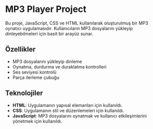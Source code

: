 # MP3 Player Project

Bu proje, JavaScript, CSS ve HTML kullanılarak oluşturulmuş bir MP3 oynatıcı uygulamasıdır. Kullanıcıların MP3 dosyalarını yükleyip dinleyebilmeleri için basit bir arayüz sunar.

## Özellikler

- MP3 dosyalarını yükleyip dinleme
- Oynatma, durdurma ve duraklatma kontrolleri
- Ses seviyesi kontrolü
- Parça ilerleme çubuğu

## Teknolojiler

- **HTML**: Uygulamanın yapısal elemanları için kullanıldı.
- **CSS**: Uygulamanın stil ve düzenlemeleri için kullanıldı.
- **JavaScript**: MP3 dosyalarını oynatmak ve kullanıcı etkileşimlerini yönetmek için kullanıldı.



